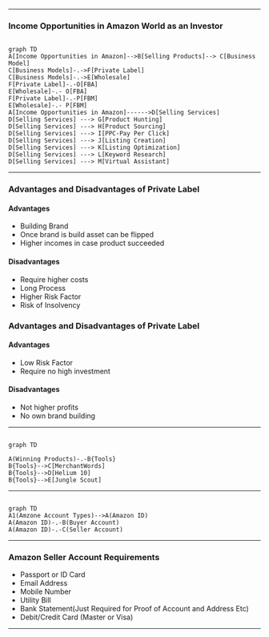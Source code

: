 

---

### Income Opportunities in Amazon World as an Investor
 
```mermaid

graph TD 
A[Income Opportunities in Amazon]-->B[Selling Products]--> C[Business Model]
C[Business Models]-.->F[Private Label]
C[Business Models]-.->E[Wholesale]
F[Private Label]-.-O[FBA]
E[Wholesale]-.- O[FBA]
F[Private Label]-.-P[FBM]
E[Wholesale]-.- P[FBM]
A[Income Opportunities in Amazon]------>D[Selling Services]
D[Selling Services] ---> G[Product Hunting]
D[Selling Services] ---> H[Product Sourcing]
D[Selling Services] ---> I[PPC-Pay Per Click]
D[Selling Services] ---> J[Listing Creation]
D[Selling Services] ---> K[Listing Optimization]
D[Selling Services] ---> L[Keyword Research]
D[Selling Services] ---> M[Virtual Assistant]

```
---

### Advantages and Disadvantages of Private Label
#### Advantages
- Building Brand
- Once brand is build asset can be flipped
- Higher incomes in case product succeeded
#### Disadvantages
- Require higher costs
- Long Process
- Higher Risk Factor
- Risk of Insolvency

### Advantages and Disadvantages of Private Label

#### Advantages
- Low Risk Factor
- Require no high investment
#### Disadvantages
- Not higher profits
- No own brand building

---

```mermaid

graph TD

A(Winning Products)-.-B{Tools}
B{Tools}-->C[MerchantWords]
B{Tools}-->D[Helium 10]
B{Tools}-->E[Jungle Scout]

```
---

```mermaid

graph TD
A1(Amzone Account Types)-->A(Amazon ID)
A(Amazon ID)-.-B(Buyer Account)
A(Amazon ID)-.-C(Seller Account)

```
---

### Amazon Seller Account Requirements

- Passport or ID Card
- Email Address
- Mobile Number
- Utility Bill
- Bank Statement(Just Required for Proof of Account and Address Etc)
- Debit/Credit Card (Master or Visa)

---
